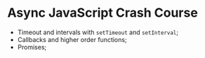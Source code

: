 # Async JavaScript Crash Course 
- Timeout and intervals with `setTimeout` and `setInterval`;
- Callbacks and higher order functions;
- Promises;